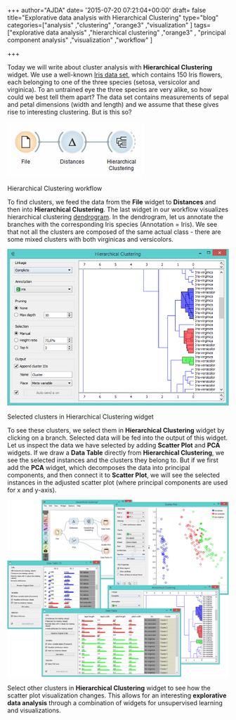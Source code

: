 +++
author="AJDA"
date= '2015-07-20 07:21:04+00:00'
draft= false
title="Explorative data analysis with Hierarchical Clustering"
type="blog"
categories=["analysis" ,"clustering" ,"orange3" ,"visualization" ]
tags=["explorative data analysis" ,"hierarchical clustering" ,"orange3" ,
"principal component analysis" ,"visualization" ,"workflow" ]

+++

Today we will write about cluster analysis with **Hierarchical Clustering** widget. We use a well-known [Iris data set](https://en.wikipedia.org/wiki/Iris_flower_data_set), which contains 150 Iris flowers, each belonging to one of the three species (setosa, versicolor and virginica). To an untrained eye the three species are very alike, so how could we best tell them apart? The data set contains measurements of sepal and petal dimensions (width and length) and we assume that these gives rise to interesting clustering. But is this so?

![](/images/2015/07/HierarchicalClustering5.jpg)

Hierarchical Clustering workflow



To find clusters, we feed the data from the **File** widget to **Distances** and then into **Hierarchical Clustering**. The last widget in our workflow visualizes hierarchical clustering [dendrogram](https://en.wikipedia.org/wiki/Hierarchical_clustering). In the dendrogram, let us annotate the branches with the corresponding Iris species (Annotation = Iris). We see that not all the clusters are composed of the same actual class - there are some mixed clusters with both virginicas and versicolors.

![](/images/2015/07/HierarchicalClustering1.png)

Selected clusters in Hierarchical Clustering widget



To see these clusters, we select them in **Hierarchical Clustering** widget by clicking on a branch. Selected data will be fed into the output of this widget. Let us inspect the data we have selected by adding **Scatter Plot** and **PCA** widgets. If we draw a **Data Table** directly from **Hierarchical Clustering**, we see the selected instances and the clusters they belong to. But if we first add the **PCA** widget, which decomposes the data into principal components, and then connect it to **Scatter Plot**, we will see the selected instances in the adjusted scatter plot (where principal components are used for x and y-axis).

![](/images/2015/07/HierarchicalClustering-Example2.png)



Select other clusters in **Hierarchical Clustering** widget to see how the scatter plot visualization changes. This allows for an interesting **explorative data analysis** through a combination of widgets for unsupervised learning and visualizations.



